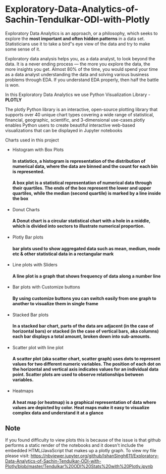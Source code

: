 # Exploratory-Data-Analytics-of-Sachin-Tendulkar-ODI-with-Plotly
Exploratory Data Analytics is an approach, or a philosophy, which seeks to explore the <b>most important and often hidden patterns</b> in a data set. Statisticians use it to take a bird‟s eye view of the data and try to make some sense of it.

Exploratory data analysis helps you, as a data analyst, to look beyond the data. It is a never ending process — the more you explore the data, the more insights you get. Almost 80% of the time, you would spend your time as a data analyst understanding the data and solving various business problems through EDA. If you understand EDA properly, then half the battle is won.

In this Exploratory Data Analytics we use Python Visualization Library - <b>PLOTLY</b>

The plotly Python library is an interactive, open-source plotting library that supports over 40 unique chart types covering a wide range of statistical, financial, geographic, scientific, and 3-dimensional use-cases.plotly enables Python users to create beautiful interactive web-based visualizations that can be displayed in Jupyter notebooks

Charts used in this project
- Histogram with Box Plots
  #### In statistics, a histogram is representation of the distribution of numerical data, where the data are binned and the count for each bin is represented.
  #### A box plot is a statistical representation of numerical data through their quartiles. The ends of the box represent the lower and upper quartiles, while the median (second quartile) is marked by a line inside the box
  
- Donut Charts
  #### A Donut chart is a circular statistical chart with a hole in a middle, which is divided into sectors to illustrate numerical proportion.
  
- Plotly Bar plots
  #### bar plots used to show aggregated data such as mean, medium, mode etc & other statistical data in a rectangular mark
  
- Line plots with Sliders
  #### A line plot is a graph that shows frequency of data along a number line
  
- Bar plots with Customize buttons
  #### By using customize buttons you can switch easily from one graph to another to visualize them in single frame
  
- Stacked Bar plots
  #### In a stacked bar chart, parts of the data are adjacent (in the case of horizontal bars) or stacked (in the case of vertical bars, aka columns) each bar displays a total amount, broken down into sub-amounts.
  
- Scatter plot with line plot
  #### A scatter plot (aka scatter chart, scatter graph) uses dots to represent values for two different numeric variables. The position of each dot on the horizontal and vertical axis indicates values for an individual data point. Scatter plots are used to observe relationships between variables.
  
- Heatmaps
  #### A heat map (or heatmap) is a graphical representation of data where values are depicted by color. Heat maps make it easy to visualize complex data and understand it at a glance

## Note
If you found difficulty to view plots this is because of the issue is that github performs a static render of the notebooks and it doesn't include the embedded HTML/JavaScript that makes up a plotly graph. To view my file please visit: https://nbviewer.jupyter.org/github/IshanSingh611/Exploratory-Data-Analytics-of-Sachin-Tendulkar-ODI-with-Plotly/blob/master/Tendulkar%20ODI%20Stats%20with%20Plotly.ipynb
